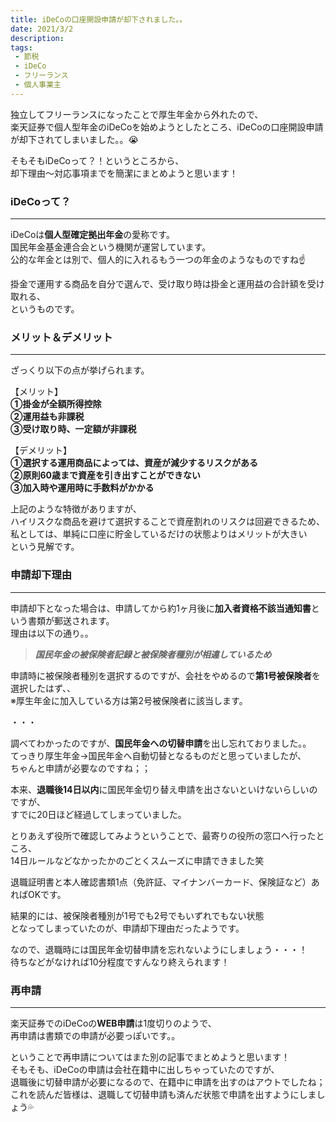 ```yaml
---
title: iDeCoの口座開設申請が却下されました。。
date: 2021/3/2
description: 
tags:
 - 節税
 - iDeCo
 - フリーランス
 - 個人事業主
---
```

独立してフリーランスになったことで厚生年金から外れたので、  
楽天証券で個人型年金のiDeCoを始めようとしたところ、iDeCoの口座開設申請が却下されてしまいました。。:sob:

そもそもiDeCoって？！というところから、  
却下理由〜対応事項までを簡潔にまとめようと思います！

### iDeCoって？
---
iDeCoは**個人型確定拠出年金**の愛称です。  
国民年金基金連合会という機関が運営しています。  
公的な年金とは別で、個人的に入れるもう一つの年金のようなものですね:point_up:

 
掛金で運用する商品を自分で選んで、受け取り時は掛金と運用益の合計額を受け取れる、  
というものです。

### メリット＆デメリット
---
ざっくり以下の点が挙げられます。  

【メリット】  
**①掛金が全額所得控除  
②運用益も非課税  
③受け取り時、一定額が非課税**

【デメリット】  
**①選択する運用商品によっては、資産が減少するリスクがある  
②原則60歳まで資産を引き出すことができない  
③加入時や運用時に手数料がかかる**

上記のような特徴がありますが、  
ハイリスクな商品を避けて選択することで資産割れのリスクは回避できるため、  
私としては、単純に口座に貯金しているだけの状態よりはメリットが大きい  
という見解です。

### 申請却下理由
---
申請却下となった場合は、申請してから約1ヶ月後に**加入者資格不該当通知書**という書類が郵送されます。  
理由は以下の通り。。  

> ***国民年金の被保険者記録と被保険者種別が相違しているため***

申請時に被保険者種別を選択するのですが、会社をやめるので**第1号被保険者**を選択したはず、、  
※厚生年金に加入している方は第2号被保険者に該当します。  


・・・


調べてわかったのですが、**国民年金への切替申請**を出し忘れておりました。。  
てっきり厚生年金→国民年金へ自動切替となるものだと思っていましたが、  
ちゃんと申請が必要なのですね；；

本来、**退職後14日以内**に国民年金切り替え申請を出さないといけないらしいのですが、  
すでに20日ほど経過してしまっていました。

とりあえず役所で確認してみようということで、最寄りの役所の窓口へ行ったところ、  
14日ルールなどなかったかのごとくスムーズに申請できました笑

退職証明書と本人確認書類1点（免許証、マイナンバーカード、保険証など）あればOKです。

結果的には、被保険者種別が1号でも2号でもいずれでもない状態  
となってしまっていたのが、申請却下理由だったようです。

なので、退職時には国民年金切替申請を忘れないようにしましょう・・・！  
待ちなどがなければ10分程度ですんなり終えられます！

### 再申請
---
楽天証券でのiDeCoの**WEB申請**は1度切りのようで、  
再申請は書類での申請が必要っぽいです。。

ということで再申請についてはまた別の記事でまとめようと思います！  
そもそも、iDeCoの申請は会社在籍中に出しちゃっていたのですが、  
退職後に切替申請が必要になるので、在籍中に申請を出すのはアウトでしたね；  
これを読んだ皆様は、退職して切替申請も済んだ状態で申請を出すようにしましょう:sweat_drops: